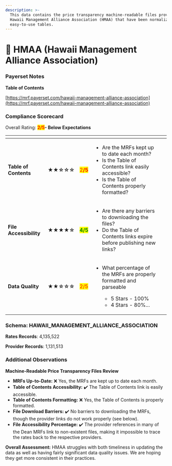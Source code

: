 ```yaml
---
description: >-
  This data contains the price transparency machine-readable files provided by
  Hawaii Management Alliance Association (HMAA) that have been normalized into
  easy-to-use tables.
---
```


# 🔴 HMAA (Hawaii Management Alliance Association)

### Payerset Notes

**Table of Contents**

[https://mrf.payerset.com/hawaii-management-alliance-association](https://mrf.payerset.com/hawaii-management-alliance-association)

### Compliance Scorecard

Overall Rating: <mark style="color:red;">**2/5**</mark>**- Below Expectations**

<table data-view="cards"><thead><tr><th></th><th></th><th></th><th></th><th data-hidden data-card-cover data-type="files"></th></tr></thead><tbody><tr><td><strong>Table of Contents</strong></td><td><strong>★★☆☆☆</strong></td><td><mark style="color:red;">2<strong>/5</strong></mark></td><td><ul><li>Are the MRFs kept up to date each month? </li><li>Is the Table of Contents link easily accessible?</li><li>Is the Table of Contents properly formatted?</li></ul></td><td></td></tr><tr><td><strong>File Accessibility</strong></td><td><strong>★★★★☆</strong></td><td><mark style="color:green;"><strong>4/5</strong></mark></td><td><ul><li>Are there any barriers to downloading the files?</li><li>Do the Table of Contents links expire before publishing new links?</li></ul></td><td></td></tr><tr><td><strong>Data Quality</strong></td><td><strong>★★☆☆☆</strong></td><td><mark style="color:red;">2/5</mark></td><td><ul><li><p>What percentage of the MRFs are properly formatted and parseable</p><ul><li>5 Stars - 100%</li><li>4 Stars - 80%...</li></ul></li></ul></td><td></td></tr></tbody></table>

### Schema: HAWAII\_MANAGEMENT\_ALLIANCE\_ASSOCIATION

**Rates Records**: 4,135,522

**Provider Records**: 1,131,513

### Additional Observations

**Machine-Readable Price Transparency Files Review**

* **MRFs Up-to-Date:** :x: Yes, the MRFs are kept up to date each month.
* **Table of Contents Accessibility:** ✔️ The Table of Contents link is easily accessible.
* **Table of Contents Formatting:** :x: Yes, the Table of Contents is properly formatted.
* **File Download Barriers:** ✔️ No barriers to downloading the MRFs, though the provider links do not work properly (see below).
* **File Accessibility Percentage:** ✔️ The provider references in many of the Dean MRFs link to non-existent files, making it impossible to trace the rates back to the respective providers.

**Overall Assessment:** HMAA struggles with both timeliness in updating the data as well as having fairly significant data quality issues. We are hoping they get more consistent in their practices.
